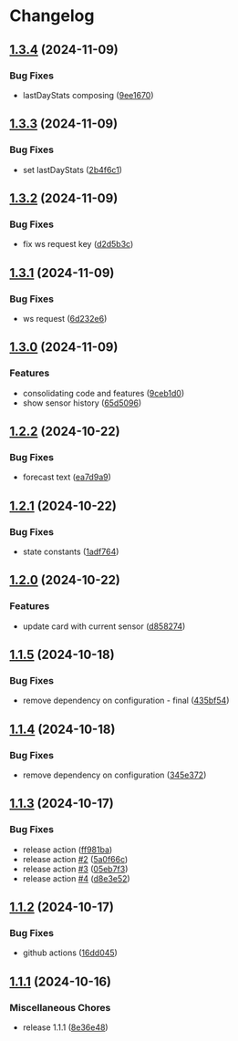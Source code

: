 # Changelog

## [1.3.4](https://github.com/chilikla/yerushamayim-card/compare/v1.3.3...v1.3.4) (2024-11-09)


### Bug Fixes

* lastDayStats composing ([9ee1670](https://github.com/chilikla/yerushamayim-card/commit/9ee1670846d74ec3d110304551d73cbe883a5fa5))

## [1.3.3](https://github.com/chilikla/yerushamayim-card/compare/v1.3.2...v1.3.3) (2024-11-09)


### Bug Fixes

* set lastDayStats ([2b4f6c1](https://github.com/chilikla/yerushamayim-card/commit/2b4f6c1adf16960f3c82bd294dd6653ff44b2421))

## [1.3.2](https://github.com/chilikla/yerushamayim-card/compare/v1.3.1...v1.3.2) (2024-11-09)


### Bug Fixes

* fix ws request key ([d2d5b3c](https://github.com/chilikla/yerushamayim-card/commit/d2d5b3c8ff5772aea0790bd4edfe0fdefb1a7016))

## [1.3.1](https://github.com/chilikla/yerushamayim-card/compare/v1.3.0...v1.3.1) (2024-11-09)


### Bug Fixes

* ws request ([6d232e6](https://github.com/chilikla/yerushamayim-card/commit/6d232e68c253a3d36ae49ae64938d7f7a97e5458))

## [1.3.0](https://github.com/chilikla/yerushamayim-card/compare/v1.2.2...v1.3.0) (2024-11-09)


### Features

* consolidating code and features ([9ceb1d0](https://github.com/chilikla/yerushamayim-card/commit/9ceb1d095dc8a8fea8d447ae75a1b47adfe941da))
* show sensor history ([65d5096](https://github.com/chilikla/yerushamayim-card/commit/65d5096b2f21564519423402e21f227f4bb3de66))

## [1.2.2](https://github.com/chilikla/yerushamayim-card/compare/v1.2.1...v1.2.2) (2024-10-22)


### Bug Fixes

* forecast text ([ea7d9a9](https://github.com/chilikla/yerushamayim-card/commit/ea7d9a9e9a269c162b84064603ea05c478815fb2))

## [1.2.1](https://github.com/chilikla/yerushamayim-card/compare/v1.2.0...v1.2.1) (2024-10-22)


### Bug Fixes

* state constants ([1adf764](https://github.com/chilikla/yerushamayim-card/commit/1adf764c244aac8ca9005e558d49547ede0ac5cc))

## [1.2.0](https://github.com/chilikla/yerushamayim-card/compare/v1.1.5...v1.2.0) (2024-10-22)


### Features

* update card with current sensor ([d858274](https://github.com/chilikla/yerushamayim-card/commit/d858274141bee64edf69a2be1d1ead4d73e40df5))

## [1.1.5](https://github.com/chilikla/yerushamayim-card/compare/v1.1.4...v1.1.5) (2024-10-18)


### Bug Fixes

* remove dependency on configuration  - final ([435bf54](https://github.com/chilikla/yerushamayim-card/commit/435bf54f6820f8312f76d8435560d46ac44dd03b))

## [1.1.4](https://github.com/chilikla/yerushamayim-card/compare/v1.1.3...v1.1.4) (2024-10-18)


### Bug Fixes

* remove dependency on configuration ([345e372](https://github.com/chilikla/yerushamayim-card/commit/345e372dcac8589d1a18a0d2ebb8971c583a2793))

## [1.1.3](https://github.com/chilikla/yerushamayim-card/compare/v1.1.2...v1.1.3) (2024-10-17)


### Bug Fixes

* release action ([ff981ba](https://github.com/chilikla/yerushamayim-card/commit/ff981ba362a396e95f2ea56d1e122555fc9b2328))
* release action [#2](https://github.com/chilikla/yerushamayim-card/issues/2) ([5a0f66c](https://github.com/chilikla/yerushamayim-card/commit/5a0f66c451c6e42f0138275300b15eb4ba17b799))
* release action [#3](https://github.com/chilikla/yerushamayim-card/issues/3) ([05eb7f3](https://github.com/chilikla/yerushamayim-card/commit/05eb7f326f76493c96ede3c9cfa24a8fa2adaa4b))
* release action [#4](https://github.com/chilikla/yerushamayim-card/issues/4) ([d8e3e52](https://github.com/chilikla/yerushamayim-card/commit/d8e3e526dcc2d38a4860f448c9611d184b114653))

## [1.1.2](https://github.com/chilikla/yerushamayim-card/compare/v1.1.1...v1.1.2) (2024-10-17)


### Bug Fixes

* github actions ([16dd045](https://github.com/chilikla/yerushamayim-card/commit/16dd045b617dc81626d800495b61ec85e7ce6171))

## [1.1.1](https://github.com/chilikla/yerushamayim-card/compare/v1.0.19...v1.1.1) (2024-10-16)


### Miscellaneous Chores

* release 1.1.1 ([8e36e48](https://github.com/chilikla/yerushamayim-card/commit/8e36e4812bd4ff6e1e738e04fa9288927061156a))
